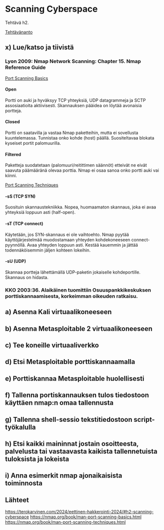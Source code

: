 # Scanning Cyberspace

Tehtävä h2. 

[Tehtävänanto](https://terokarvinen.com/2024/eettinen-hakkerointi-2024/#h2-scanning-cyberspace)

## x) Lue/katso ja tiivistä

### Lyon 2009: Nmap Network Scanning: Chapter 15. Nmap Reference Guide

[Port Scanning Basics](https://nmap.org/book/man-port-scanning-basics.html)

#### Open 

Portti on auki ja hyväksyy TCP yhteyksiä, UDP datagrammeja ja SCTP assosiaatioita aktiivisesti. Skannauksen pääidea on löytää avonaisia portteja.

#### Closed 

Portti on saatavilla ja vastaa Nmap paketteihin, mutta ei sovellusta kuuntelemassa. Tunnistaa onko kohde (host) päällä. Suositeltavaa blokata kyseiset portit palomuurilla.

#### Filtered 

Paketteja suodatetaan (palomuuri/reitittimen säännöt) etteivät ne eivät saavuta päämääränä olevaa porttia. Nmap ei osaa sanoa onko portti auki vai kiinni.

[Port Scanning Techniques](https://nmap.org/book/man-port-scanning-techniques.html)

#### -sS (TCP SYN)

Suosituin skannaustekniikka. Nopea, huomaamaton skannaus, joka ei avaa yhteyksiä loppuun asti (half-open). 

#### -sT (TCP connect)

Käytetään, jos SYN-skannaus ei ole vaihtoehto. Nmap pyytää käyttöjärjestelmää muodostamaan yhteyden kohdekoneeseen connect-pyynnöllä. Avaa yhteyden loppuun asti. Kestää kauemmin ja jättää todennäköisemmin jäljen kohteen lokeihin.

#### -sU (UDP)

Skannaa portteja lähettämällä UDP-paketin jokaiselle kohdeportille. Skannaus on hidasta.


### KKO 2003:36. Alaikäinen tuomittiin Osuuspankkikeskuksen porttiskannaamisesta, korkeimman oikeuden ratkaisu.



### 



## a) Asenna Kali virtuaalikoneeseen


## b) Asenna Metasploitable 2 virtuaalikoneeseen


## c) Tee koneille virtuaaliverkko


## d) Etsi Metasploitable porttiskannaamalla


## e) Porttiskannaa Metasploitable huolellisesti


## f) Tallenna portiskannauksen tulos tiedostoon käyttäen nmap:n omaa tallennusta


## g) Tallenna shell-sessio tekstitiedostoon script-työkalulla 


## h) Etsi kaikki maininnat jostain osoitteesta, palvelusta tai vastaavasta kaikista tallennetuista tuloksista ja lokeista


## i) Anna esimerkit nmap ajonaikaisista toiminnosta

## Lähteet

https://terokarvinen.com/2024/eettinen-hakkerointi-2024/#h2-scanning-cyberspace
https://nmap.org/book/man-port-scanning-basics.html
https://nmap.org/book/man-port-scanning-techniques.html

